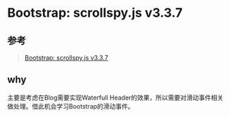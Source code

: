 # Bootstrap: scrollspy.js v3.3.7

## 参考

>[Bootstrap: scrollspy.js v3.3.7](*http://getbootstrap.com/javascript/#scrollspy)

## why

主要是考虑在Blog需要实现Waterfull Header的效果，所以需要对滑动事件相关做处理。借此机会学习Bootstrap的滑动事件。
